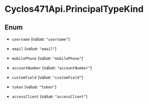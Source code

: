 # Cyclos471Api.PrincipalTypeKind

## Enum


* `username` (value: `"username"`)

* `email` (value: `"email"`)

* `mobilePhone` (value: `"mobilePhone"`)

* `accountNumber` (value: `"accountNumber"`)

* `customField` (value: `"customField"`)

* `token` (value: `"token"`)

* `accessClient` (value: `"accessClient"`)


